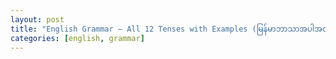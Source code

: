 ```yaml
---
layout: post
title: "English Grammar – All 12 Tenses with Examples (မြန်မာဘာသာအပါအဝင်)"
categories: [english, grammar]
---
```


